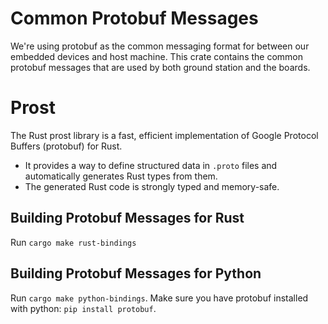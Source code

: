 # Common Protobuf Messages

We're using protobuf as the common messaging format for between our embedded devices and host machine. This crate contains the common protobuf messages that are used by both ground station and the boards.

# Prost
The Rust prost library is a fast, efficient implementation of Google Protocol Buffers (protobuf) for Rust.
- It provides a way to define structured data in `.proto` files and automatically generates Rust types from them.
- The generated Rust code is strongly typed and memory-safe.

## Building Protobuf Messages for Rust
Run `cargo make rust-bindings`

## Building Protobuf Messages for Python
Run `cargo make python-bindings`. Make sure you have protobuf installed with python: `pip install protobuf`.